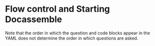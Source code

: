
# Flow control and Starting Docassemble



Note that the order in which the question and code blocks appear in the YAML does not determine the order in which questions are asked.
